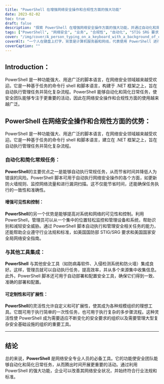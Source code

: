 ```yaml
---
title: "PowerShell 在增强网络安全操作和合规性方面的强大功能"
date: 2023-02-02
toc: true
draft: false
description: "探索 PowerShell 在增强网络安全操作方面的强大功能，并通过自动化和简化流程来实现符合行业标准。"
tags: ["PowerShell", "网络安全", "业务", "合规性", "自动化", "STIG SRG 要求", "NSACyber 指南", "视窗系统", "蓝队防守", "脚本", "工具", "C Sharp 项目"]
cover: "/img/cover/A_person_typing_on_a_keyboard_with_a_background_of_computer.png"
coverAlt: "一个人在键盘上打字，背景是计算机服务器和网线，代表使用 PowerShell 进行网络安全操作和合规。"
coverCaption: ""
---
```


## Introduction：

PowerShell 是一种功能强大、用途广泛的脚本语言，在网络安全领域越来越受欢迎。它是一种基于任务的命令行 shell 和脚本语言，构建于 .NET 框架之上，旨在自动执行管理任务并简化复杂流程。PowerShell 能够自动化和简化日常任务，使安全团队能够专注于更重要的活动，因此在网络安全操作和合规性方面的使用越来越广泛。

## PowerShell 在网络安全操作和合规性方面的优势：

PowerShell 是一种功能强大、用途广泛的脚本语言，在网络安全领域越来越受欢迎。它是一种基于任务的命令行 shell 和脚本语言，建立在 .NET 框架之上，旨在自动执行管理任务并简化复杂流程。

### 自动化和简化常规任务：

**PowerShell**的主要优点之一是能够自动执行常规任务，从而节省时间并降低人为错误的风险。PowerShell 脚本可用于自动执行网络安全操作的各个方面，如更新防火墙规则、监控网络流量和进行漏洞扫描。这不仅能节省时间，还能确保任务执行的一致性和准确性。

#### 增强可见性和控制：

**PowerShell**的另一个优势是能够提高对系统和网络的可见性和控制。利用 PowerShell，管理员可以从一个集中的位置轻松监控和管理设备和系统，帮助识别和减轻安全威胁。通过 PowerShell 脚本自动执行和管理安全相关任务的能力，还能帮助企业遵守行业法规和标准，如美国国防部 STIG/SRG 要求和美国国家安全局网络安全指南。

### 与其他工具集成：

**PowerShell** 与其他安全工具（如防病毒软件、入侵检测系统和防火墙）集成良好。这样，管理员就可以自动执行任务，提高效率，并从多个来源集中收集信息。此外，PowerShell 脚本还可用于自动部署和配置安全工具，确保它们得到一致、准确的部署和配置。

#### 可定制性和可扩展性：

**PowerShell**的灵活性允许自定义和可扩展性，使其成为各种规模组织的理想工具。它既可用于执行简单的一次性任务，也可用于执行复杂的多步骤流程。这种灵活性使 PowerShell 成为需要适应不断变化的安全要求的组织以及需要管理大型复杂安全基础设施的组织的重要工具。

________

## 结论

总的来说，**PowerShell** 是网络安全专业人员的必备工具。它的功能使安全团队能够自动化和简化日常任务，从而腾出时间开展更重要的活动。通过利用 PowerShell 的强大功能，企业可以改善其网络安全状况，并始终符合行业法规和标准。

